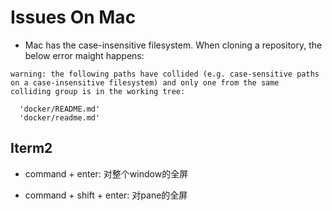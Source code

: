 # Issues On Mac

- Mac has the case-insensitive filesystem. When cloning a repository, the below error maight happens:
```
warning: the following paths have collided (e.g. case-sensitive paths
on a case-insensitive filesystem) and only one from the same
colliding group is in the working tree:

  'docker/README.md'
  'docker/readme.md'
```

## Iterm2
- command + enter: 对整个window的全屏

- command + shift + enter: 对pane的全屏
